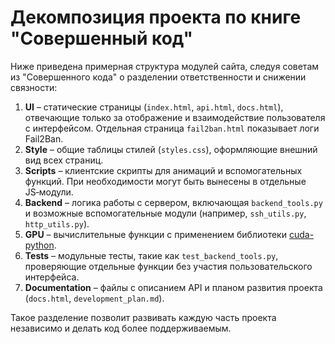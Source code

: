 # Декомпозиция проекта по книге "Совершенный код"

Ниже приведена примерная структура модулей сайта, следуя советам из "Совершенного кода" о разделении ответственности и снижении связности:

1. **UI** – статические страницы (`index.html`, `api.html`, `docs.html`), отвечающие только за отображение и взаимодействие пользователя с интерфейсом.
   Отдельная страница `fail2ban.html` показывает логи Fail2Ban.
2. **Style** – общие таблицы стилей (`styles.css`), оформляющие внешний вид всех страниц.
3. **Scripts** – клиентские скрипты для анимаций и вспомогательных функций. При необходимости могут быть вынесены в отдельные JS‑модули.
4. **Backend** – логика работы с сервером, включающая `backend_tools.py` и возможные вспомогательные модули (например, `ssh_utils.py`, `http_utils.py`).
5. **GPU** – вычислительные функции с применением библиотеки [cuda-python](https://github.com/NVIDIA/cuda-python).
6. **Tests** – модульные тесты, такие как `test_backend_tools.py`, проверяющие отдельные функции без участия пользовательского интерфейса.
7. **Documentation** – файлы с описанием API и планом развития проекта (`docs.html`, `development_plan.md`).

Такое разделение позволит развивать каждую часть проекта независимо и делать код более поддерживаемым.

